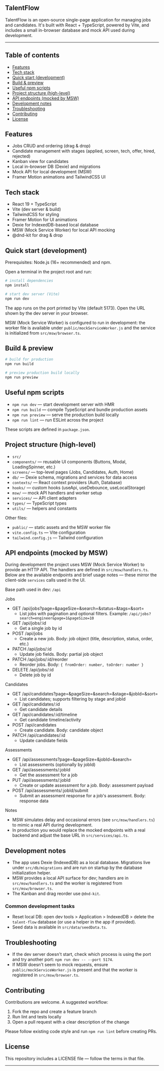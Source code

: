 ## TalentFlow

TalentFlow is an open-source single-page application for managing jobs and candidates. It's built with React + TypeScript, powered by Vite, and includes a small in-browser database and mock API used during development.

---

## Table of contents

- [Features](#features)
- [Tech stack](#tech-stack)
- [Quick start (development)](#quick-start-development)
- [Build & preview](#build--preview)
- [Useful npm scripts](#useful-npm-scripts)
- [Project structure (high-level)](#project-structure-high-level)
- [API endpoints (mocked by MSW)](#api-endpoints-mocked-by-msw)
- [Development notes](#development-notes)
- [Troubleshooting](#troubleshooting)
- [Contributing](#contributing)
- [License](#license)

## Features

- Jobs CRUD and ordering (drag & drop)
- Candidate management with stages (applied, screen, tech, offer, hired, rejected)
- Kanban view for candidates
- Local in-browser DB (Dexie) and migrations
- Mock API for local development (MSW)
- Framer Motion animations and TailwindCSS UI

## Tech stack

- React 19 + TypeScript
- Vite (dev server & build)
- TailwindCSS for styling
- Framer Motion for UI animations
- Dexie for IndexedDB-based local database
- MSW (Mock Service Worker) for local API mocking
- @dnd-kit for drag & drop

## Quick start (development)

Prerequisites: Node.js (16+ recommended) and npm.

Open a terminal in the project root and run:

```powershell
# install dependencies
npm install

# start dev server (Vite)
npm run dev
```

The app runs on the port printed by Vite (default 5173). Open the URL shown by the dev server in your browser.

MSW (Mock Service Worker) is configured to run in development: the worker file is available under `public/mockServiceWorker.js` and the service is initialized from `src/msw/browser.ts`.

## Build & preview

```powershell
# build for production
npm run build

# preview production build locally
npm run preview
```

## Useful npm scripts

- `npm run dev` — start development server with HMR
- `npm run build` — compile TypeScript and bundle production assets
- `npm run preview` — serve the production build locally
- `npm run lint` — run ESLint across the project

These scripts are defined in `package.json`.

## Project structure (high-level)

- `src/`
- `components/` — reusable UI components (Buttons, Modal, LoadingSpinner, etc.)
- `screens/` — top-level pages (Jobs, Candidates, Auth, Home)
- `db/` — Dexie schema, migrations and services for data access
- `contexts/` — React context providers (Auth, Database)
- `hooks/` — custom hooks (useApi, useDebounce, useLocalStorage)
- `msw/` — mock API handlers and worker setup
- `services/` — API client adapters
- `types/` — TypeScript types
- `utils/` — helpers and constants

Other files:

- `public/` — static assets and the MSW worker file
- `vite.config.ts` — Vite configuration
- `tailwind.config.js` — Tailwind configuration

## API endpoints (mocked by MSW)

During development the project uses MSW (Mock Service Worker) to provide an HTTP API. The handlers are defined in `src/msw/handlers.ts`. Below are the available endpoints and brief usage notes — these mirror the client-side `services` calls used in the UI.

Base path used in dev: `/api`

Jobs
- GET /api/jobs?page=&pageSize=&search=&status=&tags=&sort=
	- List jobs with pagination and optional filters. Example: `/api/jobs?search=engineer&page=1&pageSize=10`
- GET /api/jobs/:id
	- Get a single job by id
- POST /api/jobs
	- Create a new job. Body: job object (title, description, status, order, etc.)
- PATCH /api/jobs/:id
	- Update job fields. Body: partial job object
- PATCH /api/jobs/:id/reorder
	- Reorder jobs. Body: `{ fromOrder: number, toOrder: number }`
- DELETE /api/jobs/:id
	- Delete job by id

Candidates
- GET /api/candidates?page=&pageSize=&search=&stage=&jobId=&sort=
	- List candidates; supports filtering by stage and jobId
- GET /api/candidates/:id
	- Get candidate details
- GET /api/candidates/:id/timeline
	- Get candidate timeline/activity
- POST /api/candidates
	- Create candidate. Body: candidate object
- PATCH /api/candidates/:id
	- Update candidate fields

Assessments
- GET /api/assessments?page=&pageSize=&jobId=&search=
	- List assessments (optionally by jobId)
- GET /api/assessments/:jobId
	- Get the assessment for a job
- PUT /api/assessments/:jobId
	- Create or update assessment for a job. Body: assessment payload
- POST /api/assessments/:jobId/submit
	- Submit an assessment response for a job's assessment. Body: response data

Notes
- MSW simulates delay and occasional errors (see `src/msw/handlers.ts`) to mimic a real API during development.
- In production you would replace the mocked endpoints with a real backend and adjust the base URL in `src/services/api.ts`.

## Development notes

- The app uses Dexie (IndexedDB) as a local database. Migrations live under `src/db/migrations` and are run on startup by the database initialization helper.
- MSW provides a local API surface for dev; handlers are in `src/msw/handlers.ts` and the worker is registered from `src/msw/browser.ts`.
- The Kanban and drag reorder use `@dnd-kit`.

### Common development tasks

- Reset local DB: open dev tools > Application > IndexedDB > delete the `talent-flow` database (or use a helper in the app if provided).
- Seed data is available in `src/data/seedData.ts`.

## Troubleshooting

- If the dev server doesn't start, check which process is using the port and try another port: `npm run dev -- --port 5174`.
- If MSW doesn't seem to mock requests, ensure `public/mockServiceWorker.js` is present and that the worker is registered in `src/msw/browser.ts`.

## Contributing

Contributions are welcome. A suggested workflow:

1. Fork the repo and create a feature branch
2. Run lint and tests locally
3. Open a pull request with a clear description of the change

Please follow existing code style and run `npm run lint` before creating PRs.

## License

This repository includes a LICENSE file — follow the terms in that file.

---